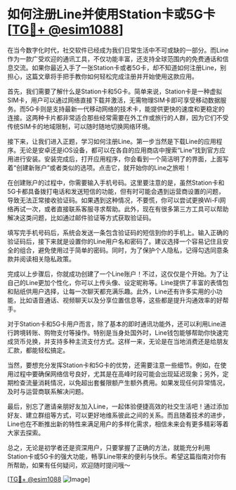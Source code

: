 # 如何注册Line并使用Station卡或5G卡 [[TG💪+ @esim1088](https://t.me/s/esim1088)]

在当今数字化时代，社交软件已经成为我们日常生活中不可或缺的一部分。而Line作为一款广受欢迎的通讯工具，不仅功能丰富，还支持全球范围内的免费通话和信息交流。如果你最近入手了一张Station卡或者5G卡，却不知道如何注册Line，别担心，这篇文章将手把手教你如何轻松完成注册并开始使用这款应用。

首先，我们需要了解什么是Station卡和5G卡。简单来说，Station卡是一种虚拟SIM卡，用户可以通过网络直接下载并激活，无需物理SIM卡即可享受移动数据服务。而5G卡则是支持最新一代移动网络的技术卡，能提供更快的速度和更稳定的连接。这两种卡片都非常适合那些经常需要在外工作或旅行的人群，因为它们不受传统SIM卡的地域限制，可以随时随地切换网络环境。

接下来，让我们进入正题，学习如何注册Line。第一步当然是下载Line的应用程序。无论是安卓还是iOS设备，都可以在各自的应用商店中搜索“Line”找到官方应用进行安装。安装完成后，打开应用程序，你会看到一个简洁明了的界面，上面写着“创建新账户”或者类似的选项。点击它，就开始你的Line之旅啦！

在创建账户的过程中，你需要输入手机号码。这里要注意的是，虽然Station卡和5G卡都具备拨打电话和发送短信的功能，但有时可能会遇到运营商设置的问题，导致无法正常接收验证码。如果遇到这种情况，不要慌，你可以尝试更换Wi-Fi网络再试一次，或者直接联系客服寻求帮助。此外，现在有很多第三方工具可以帮助解决这类问题，比如通过邮件验证等方式获取验证码。

填写完手机号码后，系统会发送一条包含验证码的短信到你的手机上。输入正确的验证码后，接下来就是设置你的Line用户名和密码了。建议选择一个容易记住且安全的组合，避免使用过于简单的密码。同时，为了保护个人隐私，记得勾选同意条款并阅读相关隐私政策。

完成以上步骤后，你就成功创建了一个Line账户！不过，这仅仅是个开始。为了让自己的Line更加个性化，你可以上传头像、设定昵称等。Line提供了丰富的表情包和贴纸供用户选择，让每一次聊天都充满乐趣。此外，Line还有许多实用的小功能，比如语音通话、视频聊天以及分享位置信息等，这些都是提升沟通效率的好帮手。

对于Station卡和5G卡用户而言，除了基本的即时通讯功能外，还可以利用Line进行跨境转账、购物支付等操作。特别是当身处国外时，Line钱包能够帮助你快速完成货币兑换，并支持多种主流支付方式。这样一来，无论是在当地消费还是给朋友汇款，都能轻松搞定。

当然，要想充分发挥Station卡和5G卡的优势，还需要注意一些细节。例如，在使用过程中要确保网络信号良好，尤其是在高峰时段可能会出现延迟现象；另外，定期检查流量消耗情况，以免超出套餐限额产生额外费用。如果发现任何异常情况，及时与运营商联系解决问题。

最后，别忘了邀请亲朋好友加入Line，一起体验便捷高效的社交生活吧！通过添加好友、建立群组等方式，可以更好地维系彼此之间的关系。而且随着技术的进步，Line也在不断推出新的特性来满足用户的多样化需求，相信未来会有更多精彩等着大家去探索。

总之，无论是初学者还是资深用户，只要掌握了正确的方法，就能充分利用Station卡或5G卡的强大功能，畅享Line带来的便利与快乐。希望这篇指南对你有所帮助，如果有任何疑问，欢迎随时提问哦～ 

[[TG💪+ @esim1088](https://t.me/s/esim1088) ![Image](https://i.postimg.cc/4NQfJmqS/Snipaste-2025-05-13-00-14-12.png)]